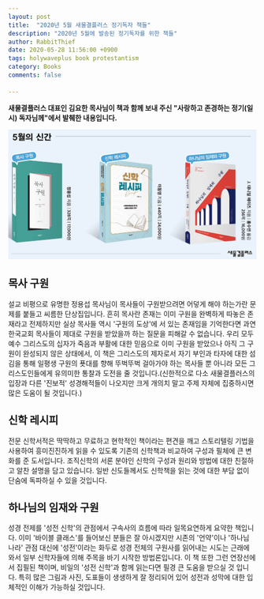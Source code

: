```yaml
---
layout: post
title:  "2020년 5월 새물결플러스 정기독자 책들"
description: "2020년 5월에 발송된 정기독자를 위한 책들"
author: RabbitThief
date: 2020-05-28 11:56:00 +0900
tags: holywaveplus book protestantism 
category: Books
comments: false

---
```




**새물결플러스 대표인 김요한 목사님이 책과 함께 보내 주신 "사랑하고 존경하는 정기(일시) 독자님께"에서 발췌한 내용입니다.**



![1](/assets/article_images/2020-05-28/1.jpg)



## 목사 구원

설교 비평으로 유명한 정용섭 목사님이 목사들이 구원받으려면 어덯게 해야 하는가란 문제를 붙들고 씨름한 단상집입니다.  흔히 목사란 존재는 이미 구원을 완벽하게 따놓은 존재라고 전제하지만 실상 목사들 역시 '구원의 도상'에 서 있는 존재임을 기억한다면 과연 한국교회 목사들이 제대로 구원을 받았을까 하는 질문을 피해갈 수 없습니다.  우리 모두 예수 그리스도의 십자가 죽음과 부활에 대한 믿음으로 이미 구원을 받았으나 아직 그 구원이 완성되지 않은 상태에서, 이 책은 그리스도의  제자로서 자기 부인과 타자에 대한 섬김을 통해 일평생 구원의 푯대를 향해 뚜벅뚜벅 걸아가야 하는 목사들 뿐 아니라 모든 그리스도인들에게 유의미한 통찰과 도전을 줄 것입니다.(신한적으로 다소 새물결플러스의 입장과 다른 '진보적' 성경해적들이 나오지만 크게 개의치 말고 주제 자체에 집중하시면 많은 도움이 될 것입니다.)



## 신학 레시피

전문 신학서적은 딱딱하고 무료하고 현학적인 책이라는 편견을 깨고 스토리텔링 기법을 사용하여 흥미진진하게 읽을 수 있도록 기존의 신학책과 비교하여 구성과 필체에 큰 변화를 준 도서입니다.  조직신학의 서론 분야인 신학의 구성과 원리와 방법에 대한 친절하고 알찬 설명을 담고 있습니다.  일반 신도들께서도 신학책을 읽는 것에 대한 부담 없이 단숨에 독파하실 수 있을 것입니다.



## 하나님의 임재와 구원

성경 전제를 '성전 신학'의 관점에서 구속사의 흐름에 따라 일목요연하게 요약한 책입니다.  이미 '바이블 클래스'를 들어보신 분들은 잘 아시겠지만 시존의 '언약'이나 '하나님 나라' 관점 대신에 '성전'이라는 화두로 성경 전체의 구원사를 읽어내는 시도는 근래에 와서 일부 신학자들에 의해 주목을 바기 시작한 방법론입니다.  이 책 또한 그런 연장선에서 집필된 책이며, 비일의 '성전 신학'과 함께 읽는다면 필경 큰 도움을 받으실  것 입니다.  특히 많은 그림과 사진, 도표들이 생생하게 잘 정리되어 있어 성전과 성막에 대한 입체적인 이해가 가능하실 것입니다.